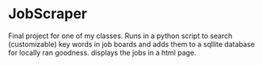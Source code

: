 # JobScraper
Final project for one of my classes. Runs in a python script to search (customizable) key words in job boards and adds them to a sqllite database for locally ran goodness. displays the jobs in a html page.
